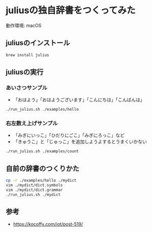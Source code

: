# juliusの独自辞書をつくってみた

動作環境: macOS

## juliusのインストール

```sh
brew install julius
```

## juliusの実行

### あいさつサンプル

- 「おはよう」「おはようございます」「こんにちは」「こんばんは」

```sh
./run_julius.sh ./examples/hello
```

### 右左数え上げサンプル

- 「みぎにいっこ」「ひだりにごこ」「みぎにろっこ」など
- 「きゅうこ」と「じゅっこ」を追加しようよするとうまくいかない

```sh
./run_julius.sh ./examples/count
```

## 自前の辞書のつくりかた

```sh
cp -r ./examples/hello ./mydict
vim ./mydict/dict.symbols
vim ./mydict/dict.grammar
./run_julius.sh ./mydict
```

## 参考

- https://kocoffy.com/iot/post-519/

